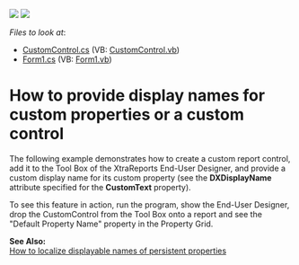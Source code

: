 <!-- default badges list -->
[![](https://img.shields.io/badge/Open_in_DevExpress_Support_Center-FF7200?style=flat-square&logo=DevExpress&logoColor=white)](https://supportcenter.devexpress.com/ticket/details/E1338)
[![](https://img.shields.io/badge/📖_How_to_use_DevExpress_Examples-e9f6fc?style=flat-square)](https://docs.devexpress.com/GeneralInformation/403183)
<!-- default badges end -->
<!-- default file list -->
*Files to look at*:

* [CustomControl.cs](./CS/CustomControl.cs) (VB: [CustomControl.vb](./VB/CustomControl.vb))
* [Form1.cs](./CS/Form1.cs) (VB: [Form1.vb](./VB/Form1.vb))
<!-- default file list end -->
# How to provide display names for custom properties or a custom control


<p>The following example demonstrates how to create a custom report control, add it to the Tool Box of the XtraReports End-User Designer, and provide a custom display name for its custom property (see the <strong>DXDisplayName</strong> attribute specified for the <strong>CustomText</strong> property).</p><p>To see this feature in action, run the program, show the End-User Designer, drop the CustomControl from the Tool Box onto a report and see the "Default Property Name" property in the Property Grid.</p><p><strong>See Also:</strong><br />
<a href="https://www.devexpress.com/Support/Center/p/E1746">How to localize displayable names of persistent properties</a></p>

<br/>


